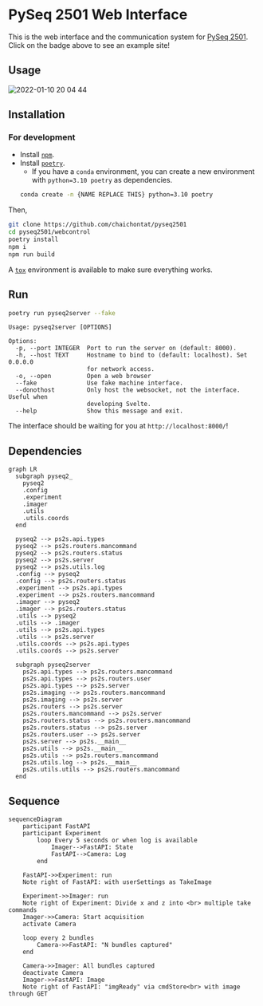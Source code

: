# PySeq 2501 Web Interface

This is the web interface and the communication system for [PySeq 2501](https://github.com/chaichontat/pyseq2501). Click on the badge above to see an example site!

## Usage

![2022-01-10 20 04 44](https://user-images.githubusercontent.com/34997334/148863230-8b66ae28-5212-4e1e-a74c-33ebe695be9f.gif)

## Installation

### For development

- Install [`npm`](https://docs.npmjs.com/downloading-and-installing-node-js-and-npm).
- Install [`poetry`](https://python-poetry.org/docs/).
  - If you have a `conda` environment, you can create a new environment with `python=3.10 poetry` as dependencies.
  ```sh
  conda create -n {NAME REPLACE THIS} python=3.10 poetry
  ```

Then,

```sh
git clone https://github.com/chaichontat/pyseq2501
cd pyseq2501/webcontrol
poetry install
npm i
npm run build
```

A [`tox`](https://tox.wiki/en/latest/) environment is available to make sure everything works.

## Run

```sh
poetry run pyseq2server --fake
```

```
Usage: pyseq2server [OPTIONS]

Options:
  -p, --port INTEGER  Port to run the server on (default: 8000).
  -h, --host TEXT     Hostname to bind to (default: localhost). Set 0.0.0.0
                      for network access.
  -o, --open          Open a web browser
  --fake              Use fake machine interface.
  --donothost         Only host the websocket, not the interface. Useful when
                      developing Svelte.
  --help              Show this message and exit.
```

The interface should be waiting for you at `http://localhost:8000/`!

## Dependencies

```mermaid
graph LR
  subgraph pyseq2_
    pyseq2
    .config
    .experiment
    .imager
    .utils
    .utils.coords
  end

  pyseq2 --> ps2s.api.types
  pyseq2 --> ps2s.routers.mancommand
  pyseq2 --> ps2s.routers.status
  pyseq2 --> ps2s.server
  pyseq2 --> ps2s.utils.log
  .config --> pyseq2
  .config --> ps2s.routers.status
  .experiment --> ps2s.api.types
  .experiment --> ps2s.routers.mancommand
  .imager --> pyseq2
  .imager --> ps2s.routers.status
  .utils --> pyseq2
  .utils --> .imager
  .utils --> ps2s.api.types
  .utils --> ps2s.server
  .utils.coords --> ps2s.api.types
  .utils.coords --> ps2s.server

  subgraph pyseq2server
    ps2s.api.types --> ps2s.routers.mancommand
    ps2s.api.types --> ps2s.routers.user
    ps2s.api.types --> ps2s.server
    ps2s.imaging --> ps2s.routers.mancommand
    ps2s.imaging --> ps2s.server
    ps2s.routers --> ps2s.server
    ps2s.routers.mancommand --> ps2s.server
    ps2s.routers.status --> ps2s.routers.mancommand
    ps2s.routers.status --> ps2s.server
    ps2s.routers.user --> ps2s.server
    ps2s.server --> ps2s.__main__
    ps2s.utils --> ps2s.__main__
    ps2s.utils --> ps2s.routers.mancommand
    ps2s.utils.log --> ps2s.__main__
    ps2s.utils.utils --> ps2s.routers.mancommand
  end
```

## Sequence

```mermaid
sequenceDiagram
    participant FastAPI
    participant Experiment
        loop Every 5 seconds or when log is available
            Imager-->FastAPI: State
            FastAPI-->Camera: Log
        end

    FastAPI->>Experiment: run
    Note right of FastAPI: with userSettings as TakeImage

    Experiment->>Imager: run
    Note right of Experiment: Divide x and z into <br> multiple take commands
    Imager->>Camera: Start acquisition
    activate Camera

    loop every 2 bundles
        Camera->>FastAPI: "N bundles captured"
    end

    Camera->>Imager: All bundles captured
    deactivate Camera
    Imager->>FastAPI: Image
    Note right of FastAPI: "imgReady" via cmdStore<br> with image through GET


```
